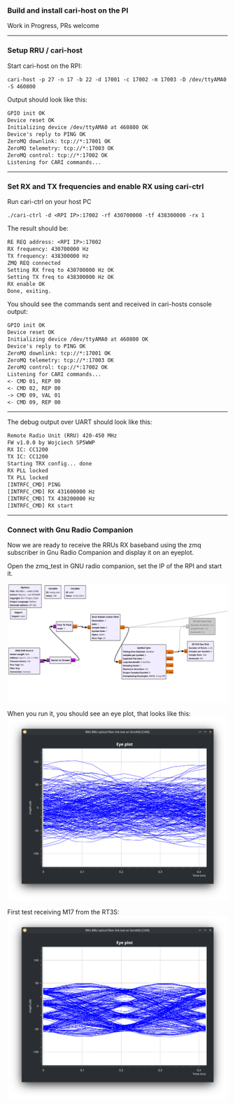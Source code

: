 ### Build and install cari-host on the PI


Work in Progress, PRs welcome

---

### Setup RRU / cari-host
Start cari-host on the RPI:

```
cari-host -p 27 -n 17 -b 22 -d 17001 -c 17002 -m 17003 -D /dev/ttyAMA0 -S 460800
```

Output should look like this:
```
GPIO init OK
Device reset OK
Initializing device /dev/ttyAMA0 at 460800 OK
Device's reply to PING OK
ZeroMQ downlink: tcp://*:17001 OK
ZeroMQ telemetry: tcp://*:17003 OK
ZeroMQ control: tcp://*:17002 OK
Listening for CARI commands...
```
---

### Set RX and TX frequencies and enable RX using cari-ctrl
Run cari-ctrl on your host PC
```
./cari-ctrl -d <RPI IP>:17002 -rf 430700000 -tf 438300000 -rx 1
```

The result should be:
```
RE REQ address: <RPI IP>:17002
RX frequency: 430700000 Hz
TX frequency: 438300000 Hz
ZMQ REQ connected
Setting RX freq to 430700000 Hz OK
Setting TX freq to 438300000 Hz OK
RX enable OK
Done, exiting.
```

You should see the commands sent and received in cari-hosts console output:
```
GPIO init OK
Device reset OK
Initializing device /dev/ttyAMA0 at 460800 OK
Device's reply to PING OK
ZeroMQ downlink: tcp://*:17001 OK
ZeroMQ telemetry: tcp://*:17003 OK
ZeroMQ control: tcp://*:17002 OK
Listening for CARI commands...
<- CMD 01, REP 00
<- CMD 02, REP 00
-> CMD 09, VAL 01
<- CMD 09, REP 00
```
---
The debug output over UART should look like this:
```
Remote Radio Unit (RRU) 420-450 MHz
FW v1.0.0 by Wojciech SP5WWP
RX IC: CC1200
TX IC: CC1200
Starting TRX config... done
RX PLL locked
TX PLL locked
[INTRFC_CMD] PING
[INTRFC_CMD] RX 431600000 Hz
[INTRFC_CMD] TX 438200000 Hz
[INTRFC_CMD] RX start
```
---

### Connect with Gnu Radio Companion
Now we are ready to receive the RRUs RX baseband using the zmq subscriber in Gnu Radio Companion and display it on an eyeplot.

Open the zmq_test in GNU radio companion, set the IP of the RPI and start it.

![alt text](images/grc.png)

When you run it, you should see an eye plot, that looks like this:
![alt text](images/RruEyeRx.png)

First test receiving M17 from the RT3S:
![alt text](images/RruEyeM17.png)
